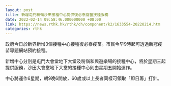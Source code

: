 ```yaml
---
layout: post
title: 新增屯門粉嶺沙田接種中心提供復必泰疫苗接種服務
date: 2022-02-14 09:58:46.000000000 +08:00
link: https://news.rthk.hk/rthk/ch/component/k2/1633554-20220214.htm
categories: rthk
---
```


政府今日於新界新增3個接種中心接種復必泰疫苗。市民今早9時起可透過新冠疫苗專題網站預約接種。

新增中心分別是屯門大會堂地下大堂及粉嶺和興遊樂場的接種中心，將於星期三起提供服務，沙田大會堂地下大堂的接種中心則由星期五開始運作。

中心將運作6星期，朝9晚6開放，60歲或以上長者同樣可領取「即日籌」打針。
